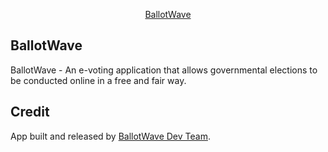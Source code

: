 <p align="center"><a href="#" target="_blank">BallotWave</a></p>

## BallotWave
BallotWave - An e-voting application that allows governmental elections to be conducted online in a free and fair way.

## Credit
App built and released by [BallotWave Dev Team](#).
